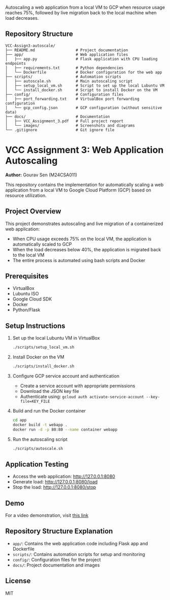 
Autoscaling a web application from a local VM to GCP when resource usage reaches 75%, followed by live migration back to the local machine when load decreases.

## Repository Structure

```
VCC-Assign3-autoscale/
├── README.md                  # Project documentation
├── app/                       # Web application files
│   ├── app.py                 # Flask application with CPU loading endpoints
│   ├── requirements.txt       # Python dependencies
│   └── Dockerfile             # Docker configuration for the web app
├── scripts/                   # Automation scripts
│   ├── autoscale.sh           # Main autoscaling script
│   ├── setup_local_vm.sh      # Script to set up the local Lubuntu VM
│   └── install_docker.sh      # Script to install Docker on the VM
├── config/                    # Configuration files
│   ├── port_forwarding.txt    # VirtualBox port forwarding configuration
│   └── gcp_config.json        # GCP configuration (without sensitive data)
├── docs/                      # Documentation
│   ├── VCC_Assignment_3.pdf   # Full project report
│   └── images/                # Screenshots and diagrams
└── .gitignore                 # Git ignore file
```


# VCC Assignment 3: Web Application Autoscaling

**Author:** Gourav Sen (M24CSA011)

This repository contains the implementation for automatically scaling a web application from a local VM to Google Cloud Platform (GCP) based on resource utilization.

## Project Overview

This project demonstrates autoscaling and live migration of a containerized web application:
- When CPU usage exceeds 75% on the local VM, the application is automatically scaled to GCP
- When the load decreases below 40%, the application is migrated back to the local VM
- The entire process is automated using bash scripts and Docker

## Prerequisites

- VirtualBox
- Lubuntu ISO
- Google Cloud SDK
- Docker
- Python/Flask

## Setup Instructions

1. Set up the local Lubuntu VM in VirtualBox
   ```bash
   ./scripts/setup_local_vm.sh
   ```

2. Install Docker on the VM
   ```bash
   ./scripts/install_docker.sh
   ```

3. Configure GCP service account and authentication
   - Create a service account with appropriate permissions
   - Download the JSON key file
   - Authenticate using: `gcloud auth activate-service-account --key-file=KEY_FILE`

4. Build and run the Docker container
   ```bash
   cd app
   docker build -t webapp .
   docker run -d -p 80:80 --name container webapp
   ```

5. Run the autoscaling script
   ```bash
   ./scripts/autoscale.sh
   ```

## Application Testing

- Access the web application: http://127.0.0.1:8080
- Generate load: http://127.0.0.1:8080/load
- Stop the load: http://127.0.0.1:8080/stop

## Demo

For a video demonstration, visit [this link](https://drive.google.com/drive/folders/17_SxUF_noejwMWdBEZ0-EldxOiuTXHCn?usp=sharing)

## Repository Structure Explanation

- `app/`: Contains the web application code including Flask app and Dockerfile
- `scripts/`: Contains automation scripts for setup and monitoring
- `config/`: Configuration files for the project
- `docs/`: Project documentation and images

## License

MIT
